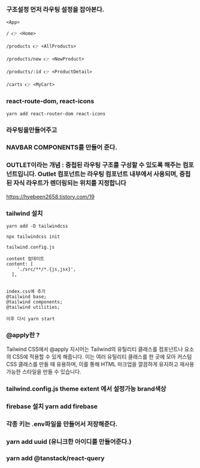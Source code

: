 ### 구조설정 먼저 라우팅 설정을 잡아본다.

```
<App>

/ 👉 <Home>

/products 👉 <AllProducts>

/products/new 👉 <NewProduct>

/products/:id 👉 <ProductDetail>

/carts 👉 <MyCart>
```

### react-route-dom, react-icons

```
yarn add react-router-dom react-icons

```

### 라우팅을만들어주고

### NAVBAR COMPONENTS를 만들어 준다.

### OUTLET이라는 개념 : 중첩된 라우팅 구조를 구성할 수 있도록 해주는 컴포넌트입니다. Outlet 컴포넌트는 라우팅 컴포넌트 내부에서 사용되며, 중첩된 자식 라우트가 렌더링되는 위치를 지정합니다

https://hyebeen2658.tistory.com/19

### tailwind 설치

```
yarn add -D tailwindcss

npx tailwindcss init

tailwind.config.js

content 업데이트
content: [
    './src/**/*.{js,jsx}',
  ],


index.css에 추가
@tailwind base;
@tailwind components;
@tailwind utilities;

이후 다시 yarn start

```

### @apply란 ?

Tailwind CSS에서 @apply 지시어는 Tailwind의 유틸리티 클래스를 컴포넌트나 요소의 CSS에 적용할 수 있게 해줍니다. 이는 여러 유틸리티 클래스를 한 곳에 모아 커스텀 CSS 클래스를 만들 때 유용하며, 이를 통해 HTML 마크업을 깔끔하게 유지하고 재사용 가능한 스타일을 만들 수 있습니다.

### tailwind.config.js theme extent 에서 설정가능 brand색상

### firebase 설치 yarn add firebase

### 각종 키는 .env파일을 만들어서 저장해준다.

### yarn add uuid (유니크한 아이디를 만들어준다.)



### yarn add @tanstack/react-query   